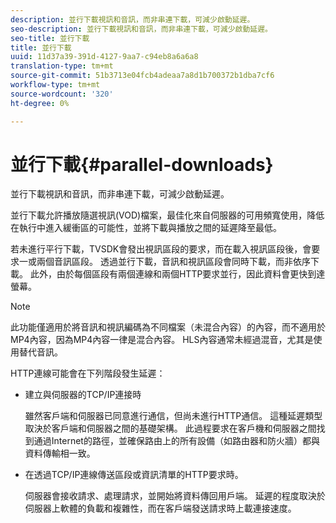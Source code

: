 ```yaml
---
description: 並行下載視訊和音訊，而非串連下載，可減少啟動延遲。
seo-description: 並行下載視訊和音訊，而非串連下載，可減少啟動延遲。
seo-title: 並行下載
title: 並行下載
uuid: 11d37a39-391d-4127-9aa7-c94eb8a6a6a8
translation-type: tm+mt
source-git-commit: 51b3713e04fcb4adeaa7a8d1b700372b1dba7cf6
workflow-type: tm+mt
source-wordcount: '320'
ht-degree: 0%

---
```



# 並行下載{#parallel-downloads}

並行下載視訊和音訊，而非串連下載，可減少啟動延遲。

並行下載允許播放隨選視訊(VOD)檔案，最佳化來自伺服器的可用頻寬使用，降低在執行中進入緩衝區的可能性，並將下載與播放之間的延遲降至最低。

<!-- 

Removed as part of "no DASH use cases" for 2.5.1, May 31st, 2017 release.
<p>Parallel downloads allows DASH video-on-demand (VOD) files to be played, optimizes the available bandwidth usage from a server, lowers the probability of getting into buffer under-run situations, and minimizes the delay between download and playback. </p>

 -->

若未進行平行下載，TVSDK會發出視訊區段的要求，而在載入視訊區段後，會要求一或兩個音訊區段。 透過並行下載，音訊和視訊區段會同時下載，而非依序下載。 此外，由於每個區段有兩個連線和兩個HTTP要求並行，因此資料會更快到達螢幕。

>[!NOTE]
>
>此功能僅適用於將音訊和視訊編碼為不同檔案（未混合內容）的內容，而不適用於MP4內容，因為MP4內容一律是混合內容。 HLS內容通常未經過混音，尤其是使用替代音訊。

<!-- 

See comment above (DASH use case removed).

  This feature applies only to content where the audio and video are encoded into different files (unmuxed content) and does not apply to MP4 content, which is always muxed. Most DASH content is unmuxed, and HLS content is often unmuxed, especially with alternate audio. 
-->

HTTP連線可能會在下列階段發生延遲：

* 建立與伺服器的TCP/IP連接時

   雖然客戶端和伺服器已同意進行通信，但尚未進行HTTP通信。 這種延遲類型取決於客戶端和伺服器之間的基礎架構。 此過程要求在客戶機和伺服器之間找到通過Internet的路徑，並確保路由上的所有設備（如路由器和防火牆）都與資料傳輸相一致。
* 在透過TCP/IP連線傳送區段或資訊清單的HTTP要求時。

   伺服器會接收請求、處理請求，並開始將資料傳回用戶端。 延遲的程度取決於伺服器上軟體的負載和複雜性，而在客戶端發送請求時上載連接速度。